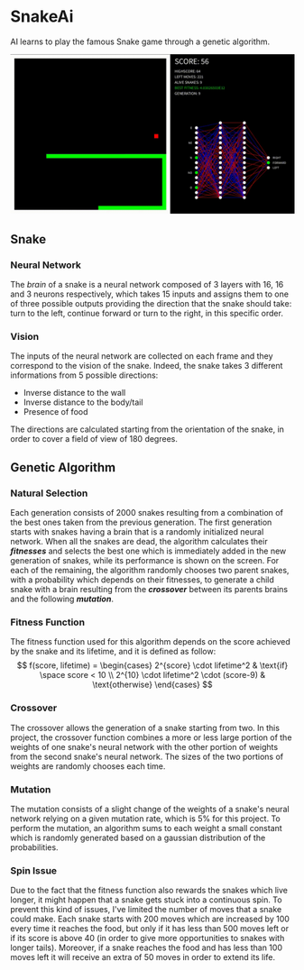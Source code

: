 # SnakeAi
AI learns to play the famous Snake game through a genetic algorithm.

![demo](data/demo1.gif)

## Snake

### Neural Network
The *brain* of a snake is a neural network composed of 3 layers with 16, 16 and 3 neurons respectively, which takes 15 inputs and assigns them to one of three possible outputs providing the direction that the snake should take: turn to the left, continue forward or turn to the right, in this specific order.

### Vision
The inputs of the neural network are collected on each frame and they correspond to the vision of the snake. Indeed, the snake takes 3 different informations from 5 possible directions:
- Inverse distance to the wall
- Inverse distance to the body/tail
- Presence of food

The directions are calculated starting from the orientation of the snake, in order to cover a field of view of 180 degrees.

## Genetic Algorithm

### Natural Selection
Each generation consists of 2000 snakes resulting from a combination of the best ones taken from the previous generation. The first generation starts with snakes having a brain that is a randomly initialized neural network. When all the snakes are dead, the algorithm calculates their ***fitnesses*** and selects the best one which is immediately added in the new generation of snakes, while its performance is shown on the screen. For each of the remaining, the algorithm randomly chooses two parent snakes, with a probability which depends on their fitnesses, to generate a child snake with a brain resulting from the ***crossover*** between its parents brains and the following ***mutation***.

### Fitness Function
The fitness function used for this algorithm depends on the score achieved by the snake and its lifetime, and it is defined as follow:
$$
f(score, lifetime) = 
\begin{cases}
    2^{score} \cdot lifetime^2 & \text{if} \space score < 10 \\
    2^{10} \cdot lifetime^2 \cdot (score-9) & \text{otherwise} 
\end{cases}
$$

### Crossover
The crossover allows the generation of a snake starting from two. In this project, the crossover function combines a more or less large portion of the weights of one snake's neural network with the other portion of weights from the second snake's neural network. The sizes of the two portions of weights are randomly chooses each time.

### Mutation
The mutation consists of a slight change of the weights of a snake's neural network relying on a given mutation rate, which is 5% for this project. To perform the mutation, an algorithm sums to each weight a small constant which is randomly generated based on a gaussian distribution of the probabilities.

### Spin Issue
Due to the fact that the fitness function also rewards the snakes which live longer, it might happen that a snake gets stuck into a continuous spin. To prevent this kind of issues, I've limited the number of moves that a snake could make. Each snake starts with 200 moves which are increased by 100 every time it reaches the food, but only if it has less than 500 moves left or if its score is above 40 (in order to give more opportunities to snakes with longer tails). Moreover, if a snake reaches the food and has less than 100 moves left it will receive an extra of 50 moves in order to extend its life.